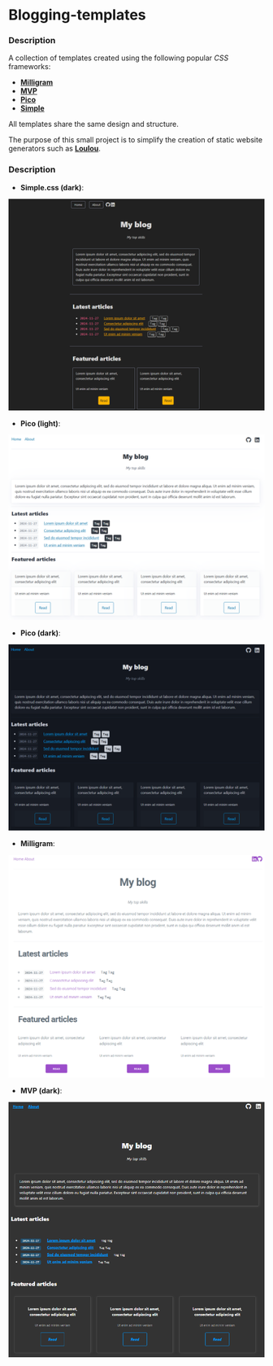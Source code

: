 # Blogging-templates

### **Description**

A collection of templates created using the following popular *CSS* frameworks:

* [**Milligram**](https://milligram.io/)
* [**MVP**](https://andybrewer.github.io/mvp/)
* [**Pico**](https://picocss.com/)
* [**Simple**](https://simplecss.org/)

All templates share the same design and structure.

The purpose of this small project is to simplify the creation of static website generators such as [**Loulou**](https://github.com/julien-blanchard/Loulou).

### **Description**

* **Simple.css (dark)**:

![alt text](https://github.com/julien-blanchard/Blogging-templates/blob/main/screenshots/simple_dark.png "Image")

* **Pico (light)**:

![alt text](https://github.com/julien-blanchard/Blogging-templates/blob/main/screenshots/pico_light.png "Image")

* **Pico (dark)**:

![alt text](https://github.com/julien-blanchard/Blogging-templates/blob/main/screenshots/pico_dark.png "Image")

* **Milligram**:

![alt text](https://github.com/julien-blanchard/Blogging-templates/blob/main/screenshots/milligram.png "Image")

* **MVP (dark)**:

![alt text](https://github.com/julien-blanchard/Blogging-templates/blob/main/screenshots/mvp_dark.png "Image")
